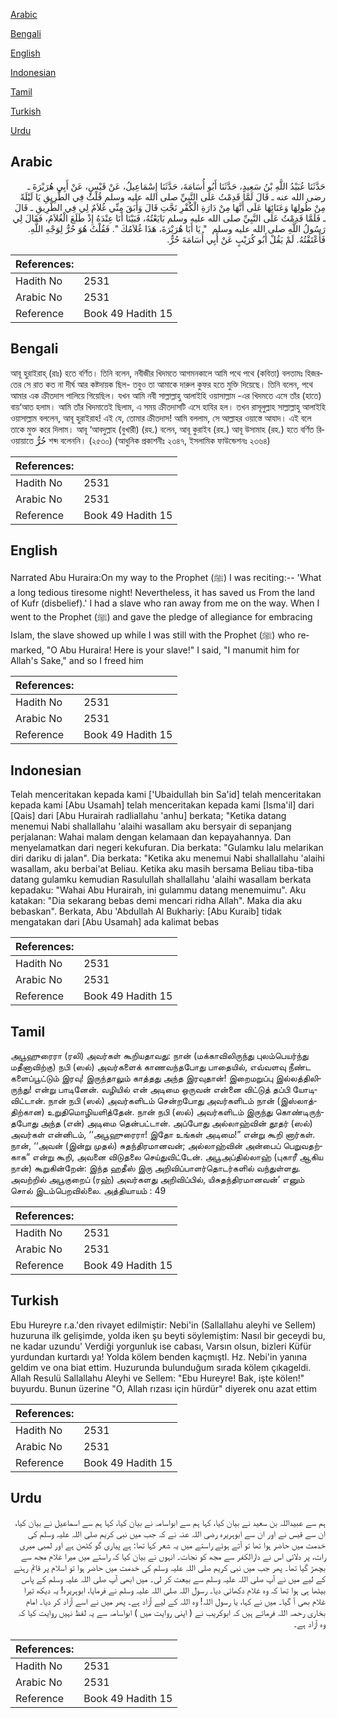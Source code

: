 [Arabic](#arabic)

[Bengali](#bengali)

[English](#english)

[Indonesian](#indonesian)

[Tamil](#tamil)

[Turkish](#turkish)

[Urdu](#urdu)

## Arabic


<div dir="rtl" lang="ar" style={{fontSize:'larger',backgroundColor:'#f8f9fa',padding:20}}>
حَدَّثَنَا عُبَيْدُ اللَّهِ بْنُ سَعِيدٍ، حَدَّثَنَا أَبُو أُسَامَةَ، حَدَّثَنَا إِسْمَاعِيلُ، عَنْ قَيْسٍ، عَنْ أَبِي هُرَيْرَةَ ـ رضى الله عنه ـ قَالَ لَمَّا قَدِمْتُ عَلَى النَّبِيِّ صلى الله عليه وسلم قُلْتُ فِي الطَّرِيقِ يَا لَيْلَةً مِنْ طُولِهَا وَعَنَائِهَا عَلَى أَنَّهَا مِنْ دَارَةِ الْكُفْرِ نَجَّتِ قَالَ وَأَبَقَ مِنِّي غُلاَمٌ لِي فِي الطَّرِيقِ ـ قَالَ ـ فَلَمَّا قَدِمْتُ عَلَى النَّبِيِّ صلى الله عليه وسلم بَايَعْتُهُ، فَبَيْنَا أَنَا عِنْدَهُ إِذْ طَلَعَ الْغُلاَمُ، فَقَالَ لِي رَسُولُ اللَّهِ صلى الله عليه وسلم ‏ "‏ يَا أَبَا هُرَيْرَةَ، هَذَا غُلاَمُكَ ‏"‏‏.‏ فَقُلْتُ هُوَ حُرٌّ لِوَجْهِ اللَّهِ‏.‏ فَأَعْتَقْتُهُ‏.‏ لَمْ يَقُلْ أَبُو كُرَيْبٍ عَنْ أَبِي أُسَامَةَ حُرٌّ‏.‏
</div>
<div style={{backgroundColor:'#f8f9fa',padding:20, marginBottom: 10}}><table> <thead> <tr> <th>References:</th> <th></th> </tr> </thead> <tbody><tr><td>Hadith No</td><td>2531</td></tr><tr><td>Arabic No</td><td>2531</td></tr><tr><td>Reference</td><td>Book 49 Hadith 15</td></tr></tbody></table></div>

## Bengali


<div dir="ltr" lang="bn" style={{fontSize:'larger',backgroundColor:'#f8f9fa',padding:20}}>
আবূ হুরাইরাহ্ (রাঃ) হতে বর্ণিত। তিনি বলেন, নবীজীর খিদমতে আগমনকালে আমি পথে পথে (কবিতা) বলতামঃ হিজরতের সে রাত কত না দীর্ঘ আর কষ্টদায়ক ছিল- তবুও তা আমাকে দারুল কুফর হতে মুক্তি দিয়েছে। তিনি বলেন, পথে আমার এক ক্রীতদাস পালিয়ে গিয়েছিল। যখন আমি নবী সাল্লাল্লাহু আলাইহি ওয়াসাল্লাম -এর খিদমতে এসে তাঁর (হাতে) বায়‘আত হলাম। আমি তাঁর খিদমাতেই ছিলাম, এ সময় ক্রীতদাসটি এসে হাযির হল। তখন রাসূলুল্লাহ সাল্লাল্লাহু আলাইহি ওয়াসাল্লাম বললেন, আবূ হুরাইরাহ! এই যে, তোমার ক্রীতদাস! আমি বললাম, সে আল্লাহর ওয়াস্তে আযাদ। এই বলে তাকে মুক্ত করে দিলাম। আবূ ‘আবদুল্লাহ (বুখারী) (রহ.) বলেন, আবূ কুরাইব (রহ.) আবূ উসামাহ (রহ.) হতে বর্ণিত রিওয়ায়াতে حُرٌّ শব্দ বলেননি। (২৫৩০) (আধুনিক প্রকাশনীঃ ২৩৪৭, ইসলামিক ফাউন্ডেশনঃ ২৩৬৪)
</div>
<div style={{backgroundColor:'#f8f9fa',padding:20, marginBottom: 10}}><table> <thead> <tr> <th>References:</th> <th></th> </tr> </thead> <tbody><tr><td>Hadith No</td><td>2531</td></tr><tr><td>Arabic No</td><td>2531</td></tr><tr><td>Reference</td><td>Book 49 Hadith 15</td></tr></tbody></table></div>

## English


<div dir="ltr" lang="en" style={{fontSize:'larger',backgroundColor:'#f8f9fa',padding:20}}>
Narrated Abu Huraira:On my way to the Prophet (ﷺ) I was reciting:-- 'What a long tedious tiresome night! Nevertheless, it has saved us From the land of Kufr (disbelief).' I had a slave who ran away from me on the way. When I went to the Prophet (ﷺ) and gave the pledge of allegiance for embracing Islam, the slave showed up while I was still with the Prophet (ﷺ) who remarked, "O Abu Huraira! Here is your slave!" I said, "I manumit him for Allah's Sake," and so I freed him
</div>
<div style={{backgroundColor:'#f8f9fa',padding:20, marginBottom: 10}}><table> <thead> <tr> <th>References:</th> <th></th> </tr> </thead> <tbody><tr><td>Hadith No</td><td>2531</td></tr><tr><td>Arabic No</td><td>2531</td></tr><tr><td>Reference</td><td>Book 49 Hadith 15</td></tr></tbody></table></div>

## Indonesian


<div dir="ltr" lang="id" style={{fontSize:'larger',backgroundColor:'#f8f9fa',padding:20}}>
Telah menceritakan kepada kami ['Ubaidullah bin Sa'id] telah menceritakan kepada kami [Abu Usamah] telah menceritakan kepada kami [Isma'il] dari [Qais] dari [Abu Hurairah radliallahu 'anhu] berkata; "Ketika datang menemui Nabi shallallahu 'alaihi wasallam aku bersyair di sepanjang perjalanan: Wahai malam dengan kelamaan dan kepayahannya. Dan menyelamatkan dari negeri kekufuran. Dia berkata: "Gulamku lalu melarikan diri dariku di jalan". Dia berkata: "Ketika aku menemui Nabi shallallahu 'alaihi wasallam, aku berbai'at Beliau. Ketika aku masih bersama Beliau tiba-tiba datang gulamku kemudian Rasulullah shallallahu 'alaihi wasallam berkata kepadaku: "Wahai Abu Hurairah, ini gulammu datang menemuimu". Aku katakan: "Dia sekarang bebas demi mencari ridha Allah". Maka dia aku bebaskan". Berkata, Abu 'Abdullah Al Bukhariy: [Abu Kuraib] tidak mengatakan dari [Abu Usamah] ada kalimat bebas
</div>
<div style={{backgroundColor:'#f8f9fa',padding:20, marginBottom: 10}}><table> <thead> <tr> <th>References:</th> <th></th> </tr> </thead> <tbody><tr><td>Hadith No</td><td>2531</td></tr><tr><td>Arabic No</td><td>2531</td></tr><tr><td>Reference</td><td>Book 49 Hadith 15</td></tr></tbody></table></div>

## Tamil


<div dir="ltr" lang="ta" style={{fontSize:'larger',backgroundColor:'#f8f9fa',padding:20}}>
அபூஹுரைரா (ரலி) அவர்கள் கூறியதாவது: நான் (மக்காவிலிருந்து புலம்பெயர்ந்து மதீனாவிற்கு) நபி (ஸல்) அவர்களைக் காணவந்தபோது பாதையில், எவ்வளவு நீண்ட களைப்பூட்டும் இரவு! இருந்தாலும் காத்தது அந்த இரவுதான்! இறைமறுப்பு இல்லத்திலிருந்து! என்று பாடினேன். வழியில் என் அடிமை ஒருவன் என்னை விட்டுத் தப்பி யோடிவிட்டான். நான் நபி (ஸல்) அவர்களிடம் சென்றபோது அவர்களிடம் நான் (இஸ்லாத்திற்கான) உறுதிமொழியளித்தேன். நான் நபி (ஸல்) அவர்களிடம் இருந்து கொண்டிருந்தபோது அந்த (என்) அடிமை தென்பட்டான். அப்போது அல்லாஹ்வின் தூதர் (ஸல்) அவர்கள் என்னிடம், ‘‘அபூஹுரைரா! இதோ உங்கள் அடிமை!” என்று கூறி னார்கள். நான், ‘‘அவன் (இன்று முதல்) சுதந்திரமானவன்; அல்லாஹ்வின் அன்பைப் பெறுவதற்காக” என்று கூறி, அவனை விடுதலை செய்துவிட்டேன். அபூஅப்தில்லாஹ் (புகாரீ ஆகிய நான்) கூறுகின்றேன்: இந்த ஹதீஸ் இரு அறிவிப்பாளர்தொடர்களில் வந்துள்ளது. அவற்றில் அபூகுறைப் (ரஹ்) அவர்களது அறிவிப்பில், யிசுதந்திரமானவன்’ எனும் சொல் இடம்பெறவில்லை. அத்தியாயம் : 49
</div>
<div style={{backgroundColor:'#f8f9fa',padding:20, marginBottom: 10}}><table> <thead> <tr> <th>References:</th> <th></th> </tr> </thead> <tbody><tr><td>Hadith No</td><td>2531</td></tr><tr><td>Arabic No</td><td>2531</td></tr><tr><td>Reference</td><td>Book 49 Hadith 15</td></tr></tbody></table></div>

## Turkish


<div dir="ltr" lang="tr" style={{fontSize:'larger',backgroundColor:'#f8f9fa',padding:20}}>
Ebu Hureyre r.a.'den rivayet edilmiştir: Nebi'in (Sallallahu aleyhi ve Sellem) huzuruna ilk gelişimde, yolda iken şu beyti söylemiştim: Nasıl bir geceydi bu, ne kadar uzundu' Verdiği yorgunluk ise cabası, Varsın olsun, bizleri Küfür yurdundan kurtardı ya! Yolda kölem benden kaçmıştl. Hz. Nebi'in yanına geldim ve ona biat ettim. Huzurunda bulunduğum sırada kölem çıkageldi. Allah Resulü Sallallahu Aleyhi ve Sellem: "Ebu Hureyre! Bak, işte kölen!" buyurdu. Bunun üzerine "O, Allah rızası için hürdür" diyerek onu azat ettim
</div>
<div style={{backgroundColor:'#f8f9fa',padding:20, marginBottom: 10}}><table> <thead> <tr> <th>References:</th> <th></th> </tr> </thead> <tbody><tr><td>Hadith No</td><td>2531</td></tr><tr><td>Arabic No</td><td>2531</td></tr><tr><td>Reference</td><td>Book 49 Hadith 15</td></tr></tbody></table></div>

## Urdu


<div dir="rtl" lang="ur" style={{fontSize:'larger',backgroundColor:'#f8f9fa',padding:20}}>
ہم سے عبیداللہ بن سعید نے بیان کیا، کہا ہم سے ابواسامہ نے بیان کیا، کہا ہم سے اسماعیل نے بیان کیا، ان سے قیس نے اور ان سے ابوہریرہ رضی اللہ عنہ نے کہ جب میں نبی کریم صلی اللہ علیہ وسلم کی خدمت میں حاضر ہوا تھا تو آتے ہوئے راستے میں یہ شعر کہا تھا: ہے پیاری گو کٹھن ہے اور لمبی میری رات، پر دلائی اس نے دارالکفر سے مجھ کو نجات۔ انہوں نے بیان کیا کہ راستے میں میرا غلام مجھ سے بچھڑ گیا تھا۔ پھر جب میں نبی کریم صلی اللہ علیہ وسلم کی خدمت میں حاضر ہوا تو اسلام پر قائم رہنے کے لیے میں نے آپ صلی اللہ علیہ وسلم سے بیعت کر لی۔ میں ابھی آپ صلی اللہ علیہ وسلم کے پاس بیٹھا ہی ہوا تھا کہ وہ غلام دکھائی دیا۔ رسول اللہ صلی اللہ علیہ وسلم نے فرمایا، ابوہریرہ! یہ دیکھ تیرا غلام بھی آ گیا۔ میں نے کہا، یا رسول اللہ! وہ اللہ کے لیے آزاد ہے۔ پھر میں نے اسے آزاد کر دیا۔ امام بخاری رحمہ اللہ فرماتے ہیں کہ ابوکریب نے ( اپنی روایت میں ) ابواسامہ سے یہ لفظ نہیں روایت کیا کہ وہ آزاد ہے۔
</div>
<div style={{backgroundColor:'#f8f9fa',padding:20, marginBottom: 10}}><table> <thead> <tr> <th>References:</th> <th></th> </tr> </thead> <tbody><tr><td>Hadith No</td><td>2531</td></tr><tr><td>Arabic No</td><td>2531</td></tr><tr><td>Reference</td><td>Book 49 Hadith 15</td></tr></tbody></table></div>